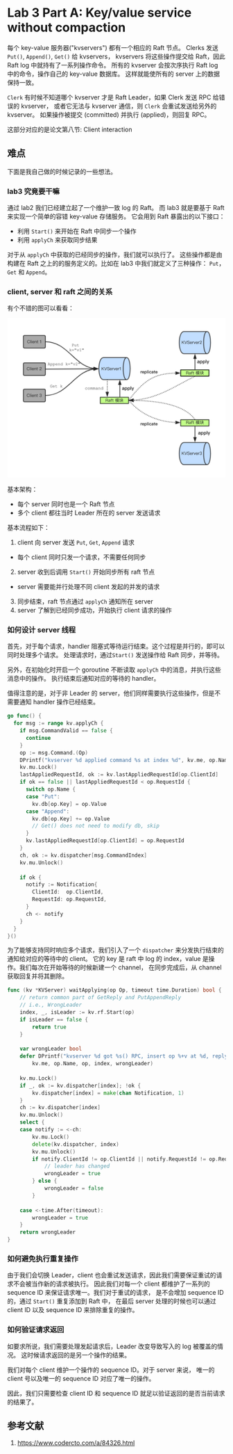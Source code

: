 # Lab 3 Part A: Key/value service without compaction

每个 key-value 服务器("kvservers") 都有一个相应的 Raft 节点。
Clerks 发送 `Put()`, `Append()`, `Get()` 给 kvservers，
kvservers 将这些操作提交给 Raft，因此 Raft log 中就持有了一系列操作命令。
所有的 kvserver 会按次序执行 Raft log 中的命令，操作自己的 key-value 数据库。
这样就能使所有的 server 上的数据保持一致。

`Clerk` 有时候不知道哪个 kvserver 才是 Raft Leader，如果 Clerk 发送 RPC 给错误的 kvserver，
或者它无法与 kvserver 通信，则 `Clerk` 会重试发送给另外的 kvserver。
如果操作被提交 (committed) 并执行 (applied)，则回复 RPC。

这部分对应的是论文第八节: Client interaction

## 难点
下面是我自己做的时候记录的一些想法。

### lab3 究竟要干嘛

通过 lab2 我们已经建立起了一个维护一致 log 的 Raft。
而 lab3 就是要基于 Raft 来实现一个简单的容错 key-value 存储服务。
它会用到 Raft 暴露出的以下接口：

- 利用 `Start()` 来开始在 Raft 中同步一个操作
- 利用 `applyCh` 来获取同步结果

对于从 `applyCh` 中获取的已经同步的操作，我们就可以执行了。
这些操作都是由构建在 Raft 之上的的服务定义的。比如在 lab3 中我们就定义了三种操作：
`Put`，`Get` 和 `Append`。

### client, server 和 raft 之间的关系

有个不错的图可以看看：

![kvraft](../../../notes/images/kvraft.png)

基本架构：
- 每个 server 同时也是一个 Raft 节点
- 多个 client 都往当时 Leader 所在的 server 发送请求


基本流程如下：

1. client 向 server 发送 `Put`, `Get`, `Append` 请求
  - 每个 client 同时只发一个请求，不需要任何同步
2. server 收到后调用 `Start()` 开始同步所有 raft 节点
  - server 需要能并行处理不同 client 发起的并发的请求
3. 同步结束，raft 节点通过 `applyCh` 通知所在 server
4. server 了解到已经同步成功，开始执行 client 请求的操作

### 如何设计 server 线程

首先，对于每个请求，handler 阻塞式等待运行结束。这个过程是并行的，即可以同时处理多个请求。
处理请求时，通过`Start()` 发送操作给 Raft 同步，并等待。

另外，在初始化时开启一个 goroutine 不断读取 `applyCh` 中的消息，并执行这些消息中的操作。
执行结束后通知对应的等待的 handler。

值得注意的是，对于非 Leader 的 server，他们同样需要执行这些操作，但是不需要通知 handler 操作已经结束。


```go
go func() {
  for msg := range kv.applyCh {
    if msg.CommandValid == false {
      continue
    }
    op := msg.Command.(Op)
    DPrintf("kvserver %d applied command %s at index %d", kv.me, op.Name, msg.CommandIndex)
    kv.mu.Lock()
    lastAppliedRequestId, ok := kv.lastAppliedRequestId[op.ClientId]
    if ok == false || lastAppliedRequestId < op.RequestId {
      switch op.Name {
      case "Put":
        kv.db[op.Key] = op.Value
      case "Append":
        kv.db[op.Key] += op.Value
        // Get() does not need to modify db, skip
      }
      kv.lastAppliedRequestId[op.ClientId] = op.RequestId
    }
    ch, ok := kv.dispatcher[msg.CommandIndex]
    kv.mu.Unlock()

    if ok {
      notify := Notification{
        ClientId:  op.ClientId,
        RequestId: op.RequestId,
      }
      ch <- notify
    }
  }
}()
```

为了能够支持同时响应多个请求，我们引入了一个 `dispatcher` 来分发执行结束的通知给对应的等待中的 client。
它的 key 是 raft 中 log 的 index，value 是操作。我们每次在开始等待的时候新建一个 channel，
在同步完成后，从 channel 获取回复并将其删除。
```go
func (kv *KVServer) waitApplying(op Op, timeout time.Duration) bool {
	// return common part of GetReply and PutAppendReply
	// i.e., WrongLeader
	index, _, isLeader := kv.rf.Start(op)
	if isLeader == false {
		return true
	}

	var wrongLeader bool
	defer DPrintf("kvserver %d got %s() RPC, insert op %+v at %d, reply WrongLeader = %v",
		kv.me, op.Name, op, index, wrongLeader)

	kv.mu.Lock()
	if _, ok := kv.dispatcher[index]; !ok {
		kv.dispatcher[index] = make(chan Notification, 1)
	}
	ch := kv.dispatcher[index]
	kv.mu.Unlock()
	select {
	case notify := <-ch:
		kv.mu.Lock()
		delete(kv.dispatcher, index)
		kv.mu.Unlock()
		if notify.ClientId != op.ClientId || notify.RequestId != op.RequestId {
			// leader has changed
			wrongLeader = true
		} else {
			wrongLeader = false
		}

	case <-time.After(timeout):
		wrongLeader = true
	}
	return wrongLeader
}
```


### 如何避免执行重复操作

由于我们会切换 Leader，client 也会重试发送请求，因此我们需要保证重试的请求不会被当作新的请求被执行。
因此我们对每一个 client 都维护了一系列的 sequence ID 来保证请求唯一。我们对于重试的请求，
是不会增加 sequence ID 的，通过 `Start()` 重复添加到 Raft 中，
在最后 server 处理的时候也可以通过 client ID 以及 sequence ID 来排除重复的操作。

### 如何验证请求返回

如要求所说，我们需要处理发起请求后，Leader 改变导致写入的 log 被覆盖的情况。
这时候请求返回的是另一个操作的结果。

我们对每个 client 维护一个操作的 sequence ID。对于 server 来说，
唯一的 client 号以及唯一的 sequence ID 对应了唯一的操作。

因此，我们只需要检查 client ID 和 sequence ID 就足以验证返回的是否当前请求的结果了。


## 参考文献
1. https://www.codercto.com/a/84326.html

